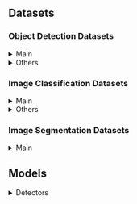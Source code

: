## Datasets




### Object Detection Datasets

<details><summary>Main</summary>

- [TODbox (Tiny Object Detection Box)](https://github.com/Chasel-Tsui/mmdet-aitod) ([AI-TOD](https://github.com/jwwangchn/AI-TOD) & [AI-TOD-v2](https://drive.google.com/drive/folders/1Er14atDO1cBraBD4DSFODZV1x7NHO_PY))
- [A Large-Scale Benchmark and Challenges for Object Detection in Aerial Images](https://captain-whu.github.io/DOTA/index.html)
- [A dataset for infrared time-sensitive target detection and tracking for air-ground application](https://www.scidb.cn/en/detail?dataSetId=de971a1898774dc5921b68793817916e)
- [car_bus_truck_Detection Computer Vision Project](https://universe.roboflow.com/cardetection-cpd1v/car_bus_truck_detection)

</details>


<details><summary>Others</summary>

- [iVS-Dataset](https://pairlabs.nycu.edu.tw:52959/?p=28) ([src](https://github.com/wish44165/One-Epoch-Training-for-Object-Detection-in-Fisheye-Images))
- [Valeo WoopScape](https://woodscape.valeo.com/woodscape/)
- [Set1 - Fisheye Images](https://drive.google.com/uc?export=download&id=1xQ5J4huNmyK9WPoipHTnuZ7lw_J0xhvL)
- [Set1 - 2D Bounding Box Annotations](https://woodscape.valeo.com/woodscape/download)
- [Multi-view drone tracking datasets](https://github.com/CenekAlbl/drone-tracking-datasets)
- [3rd Anti-UAV Model and Dataset](https://modelscope.cn/models/damo/3rd_Anti-UAV_CVPR23/summary)
- [IRDST](https://drive.google.com/file/d/1nwtyPTm_RHWkUVE4CvuAUDoBLg-49M3w/view)
- [VisDrone-Dataset](https://github.com/VisDrone/VisDrone-Dataset)
- [A dataset for infrared image dim-small aircraft target detection and tracking under ground / air background](https://www.scidb.cn/en/detail?dataSetId=720626420933459968)
- [Single-frame InfraRed Small Target (SIRST) Benchmark](https://github.com/YimianDai/sirst)
- [A New Perspective for Shuttlecock Hitting Event Detection](https://github.com/wish44165/A-New-Perspective-for-Shuttlecock-Hitting-Event-Detection) ([part1.zip](https://drive.google.com/file/d/1h5qRYnE2scuMGIJUq2SRWW2KLol6wMyh/view?usp=share_link) & [backup link.zip](https://drive.google.com/file/d/1OXqE6gDZxclW7rNU8UIFRLSVilIAO436/view?usp=share_link) / [part2.zip](https://drive.google.com/file/d/1SLY5YM4Q61N6DmqPuSUNzUANQ0s4mjX5/view?usp=share_link) & [backup link](https://drive.google.com/file/d/1jX3KDfNBSqW3SPB1JU-xZPPppcNgzWrx/view?usp=share_link))
- [YOLOX-plug-socket-detection](https://github.com/wish44165/YOLOX-plug-socket-detection) ([src](https://drive.google.com/drive/folders/1idK1n6UX4xE0qloYU7Fa8-V0xwQbV6GJ))

</details>



### Image Classification Datasets

<details><summary>Main</summary>

- [AID: A Benchmark Dataset for Performance Evaluation of Aerial Scene Classification](https://captain-whu.github.io/AID/)

</details>


<details><summary>Others</summary>

- [Supervised Learning for Few-Shot Orchid types Classification with Prior Guided Feature](https://github.com/wish44165/Supervised-Learning-for-Few-Shot-Orchid-types-Classification-with-Prior-Guided-Feature) ([src](https://drive.google.com/drive/folders/1x_rb6bu0riJuouAtK-xjFGDkCP7ZbhbL))
- [ViT - Crop Recognition](https://github.com/wish44165/ViT-Crop-Recognition) ([src](https://drive.google.com/drive/folders/1dOIBsU-zn1JYotF7JEbUyBPG6o2qImyy))

</details>




### Image Segmentation Datasets

<details><summary>Main</summary>

- [Inria Aerial Image Labeling Dataset](https://project.inria.fr/aerialimagelabeling/)

</details>




## Models

<details><summary>Detectors</summary>

- [yolov5](https://github.com/ultralytics/yolov5), [YOLOX](https://github.com/Megvii-BaseDetection/YOLOX), [yolov7](https://github.com/WongKinYiu/yolov7), [yolov8](https://github.com/ultralytics/ultralytics)
- [Mask R-CNN](https://github.com/open-mmlab/mmdetection/tree/master/configs/mask_rcnn)
    - [mask_rcnn_r50_caffe_fpn_mstrain-poly_1x_coco.py](https://github.com/open-mmlab/mmdetection/blob/master/configs/mask_rcnn/mask_rcnn_r50_caffe_fpn_mstrain-poly_1x_coco.py)
- [Deformable DETR](https://github.com/open-mmlab/mmdetection/tree/master/configs/deformable_detr)
    - [deformable_detr_twostage_refine_r50_16x2_50e_coco.py](https://github.com/open-mmlab/mmdetection/blob/master/configs/deformable_detr/deformable_detr_twostage_refine_r50_16x2_50e_coco.py)
- [AutoAssign](https://github.com/open-mmlab/mmdetection/tree/master/configs/autoassign)
    - [autoassign_r50_fpn_8x2_1x_coco.py](https://github.com/open-mmlab/mmdetection/blob/master/configs/autoassign/autoassign_r50_fpn_8x2_1x_coco.py)
- [FCOS](https://github.com/open-mmlab/mmdetection/tree/master/configs/fcos)

</details>
